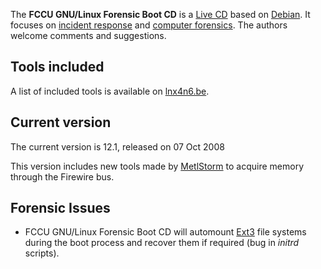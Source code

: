 The **FCCU GNU/Linux Forensic Boot CD** is a [Live
CD](Live_CD "wikilink") based on [Debian](Debian "wikilink"). It focuses
on [incident response](Incident_Response "wikilink") and [computer
forensics](computer_forensics "wikilink"). The authors welcome comments
and suggestions.

## Tools included

A list of included tools is available on
[lnx4n6.be](http://www.lnx4n6.be/index.php?sec=Documentation&page=bootcdcontent).

## Current version

The current version is 12.1, released on 07 Oct 2008

This version includes new tools made by
[MetlStorm](http://www.storm.net.nz/projects/16) to acquire memory
through the Firewire bus.

## Forensic Issues

- FCCU GNU/Linux Forensic Boot CD will automount [Ext3](Ext3 "wikilink")
  file systems during the boot process and recover them if required (bug
  in *initrd* scripts).